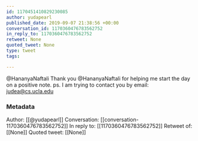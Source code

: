 ```yaml
---
id: 1170451410829230085
author: yudapearl
published_date: 2019-09-07 21:38:56 +00:00
conversation_id: 1170360476783562752
in_reply_to: 1170360476783562752
retweet: None
quoted_tweet: None
type: tweet
tags:

---
```


@HananyaNaftali Thank you @HananyaNaftali for helping me start the day on a positive note. ps. I am trying to contact you by email: judea@cs.ucla.edu

### Metadata

Author: [[@yudapearl]]
Conversation: [[conversation-1170360476783562752]]
In reply to: [[1170360476783562752]]
Retweet of: [[None]]
Quoted tweet: [[None]]
